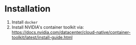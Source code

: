 # Installation
1. Install `docker`
2. Install NVIDIA's container toolkit via: https://docs.nvidia.com/datacenter/cloud-native/container-toolkit/latest/install-guide.html
